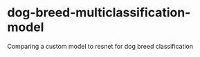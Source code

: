 # dog-breed-multiclassification-model
Comparing a custom model to resnet for dog breed classification
